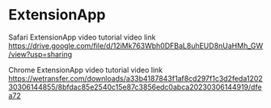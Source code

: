 # ExtensionApp
Safari ExtensionApp video tutorial video link
https://drive.google.com/file/d/12iMk763Wbh0DFBaL8uhEUD8nUaHMh_GW/view?usp=sharing

Chrome ExtensionApp video tutorial video link
https://wetransfer.com/downloads/a33b4187843f1af8cd297f1c3d2feda120230306144855/8bfdac85e2540c15e87c3856edc0abca20230306144919/dfea72
